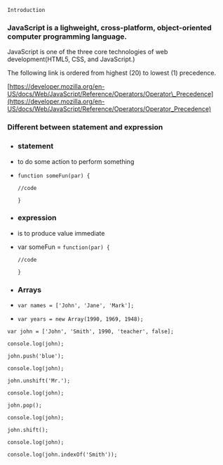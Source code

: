 ```
Introduction
```

### JavaScript is a lighweight, cross-platform, object-oriented computer programming language.

JavaScript is one of the three core technologies of web development\(HTML5, CSS, and JavaScript.\)

The following link is ordered from highest \(20\) to lowest \(1\) precedence.

[https://developer.mozilla.org/en-US/docs/Web/JavaScript/Reference/Operators/Operator\_Precedence](https://developer.mozilla.org/en-US/docs/Web/JavaScript/Reference/Operators/Operator_Precedence)

### Different between statement and expression

* ### statement
* to do some action to perform something

* `function someFun(par) {`

  `//code`

  `}`

* ### expression
* is to produce value immediate

* var someFun = `function(par) {`

  `//code`

  `}`

* ### Arrays
* `var names = ['John', 'Jane', 'Mark'];`
* `var years = new Array(1990, 1969, 1948);`

`var john = ['John', 'Smith', 1990, 'teacher', false];`

`console.log(john);`

`john.push('blue');`

`console.log(john);`

`john.unshift('Mr.');`

`console.log(john);`

`john.pop();`

`console.log(john);`

`john.shift();`

`console.log(john);`

`console.log(john.indexOf('Smith'));`

